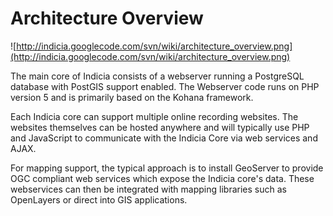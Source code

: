 # Architecture Overview #

![http://indicia.googlecode.com/svn/wiki/architecture_overview.png](http://indicia.googlecode.com/svn/wiki/architecture_overview.png)

The main core of Indicia consists of a webserver running a PostgreSQL database with PostGIS support enabled. The Webserver code runs on PHP version 5 and is primarily based on the Kohana framework.

Each Indicia core can support multiple online recording websites. The websites themselves can be hosted anywhere and will typically use PHP and JavaScript to communicate with the Indicia Core via web services and AJAX.

For mapping support, the typical approach is to install GeoServer to provide OGC compliant web services which expose the Indicia core's data. These webservices can then be integrated with mapping libraries such as OpenLayers or direct into GIS applications.